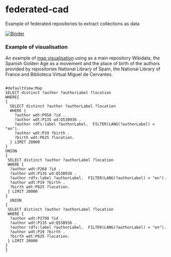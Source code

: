 # federated-cad
Example of federated repositories to extract collections as data


[![Binder](https://mybinder.org/badge_logo.svg)](https://mybinder.org/v2/gh/hibernator11/federated-cad/HEAD)


### Example of visualisation

An example of [map visualisation](https://w.wiki/DVyD) using as a main repository Wikidata, the Spanish Golden Age as a movement and the place of birth of the authors provided by repositories National Library of Spain, the National Library of France and Biblioteca Virtual Miguel de Cervantes. 

```

#defaultView:Map 
SELECT distinct ?author ?authorLabel ?location
WHERE{
{
  SELECT distinct ?author ?authorLabel ?location
  WHERE {
    ?author wdt:P950 ?id .
    ?author wdt:P135 wd:Q530936 .
    ?author rdfs:label ?authorLabel.  FILTER(LANG(?authorLabel) = "en").
    ?author wdt:P19 ?birth .
    ?birth wdt:P625 ?location.
  } LIMIT 20000
}
UNION 
{
 SELECT distinct ?author ?authorLabel ?location
 WHERE {
  ?author wdt:P268 ?id .
  ?author wdt:P135 wd:Q530936 .
  ?author rdfs:label ?authorLabel.  FILTER(LANG(?authorLabel) = "en").
  ?author wdt:P19 ?birth .
  ?birth wdt:P625 ?location.
 } LIMIT 20000
}
  UNION 
{
 SELECT distinct ?author ?authorLabel ?location
 WHERE {
  ?author wdt:P2799 ?id .
  ?author wdt:P135 wd:Q530936 .
  ?author rdfs:label ?authorLabel.  FILTER(LANG(?authorLabel) = "en").
  ?author wdt:P19 ?birth .
  ?birth wdt:P625 ?location.
 } LIMIT 20000
}
}
```
